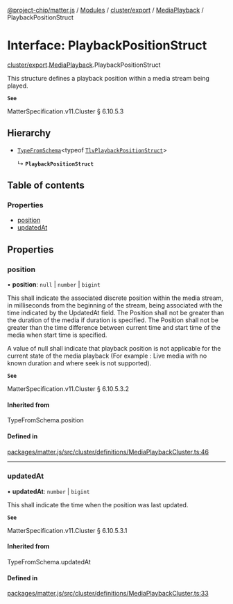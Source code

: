 [@project-chip/matter.js](../README.md) / [Modules](../modules.md) / [cluster/export](../modules/cluster_export.md) / [MediaPlayback](../modules/cluster_export.MediaPlayback.md) / PlaybackPositionStruct

# Interface: PlaybackPositionStruct

[cluster/export](../modules/cluster_export.md).[MediaPlayback](../modules/cluster_export.MediaPlayback.md).PlaybackPositionStruct

This structure defines a playback position within a media stream being played.

**`See`**

MatterSpecification.v11.Cluster § 6.10.5.3

## Hierarchy

- [`TypeFromSchema`](../modules/tlv_export.md#typefromschema)\<typeof [`TlvPlaybackPositionStruct`](../modules/cluster_export.MediaPlayback.md#tlvplaybackpositionstruct)\>

  ↳ **`PlaybackPositionStruct`**

## Table of contents

### Properties

- [position](cluster_export.MediaPlayback.PlaybackPositionStruct.md#position)
- [updatedAt](cluster_export.MediaPlayback.PlaybackPositionStruct.md#updatedat)

## Properties

### position

• **position**: ``null`` \| `number` \| `bigint`

This shall indicate the associated discrete position within the media stream, in milliseconds from the
beginning of the stream, being associated with the time indicated by the UpdatedAt field. The Position shall
not be greater than the duration of the media if duration is specified. The Position shall not be greater
than the time difference between current time and start time of the media when start time is specified.

A value of null shall indicate that playback position is not applicable for the current state of the media
playback (For example : Live media with no known duration and where seek is not supported).

**`See`**

MatterSpecification.v11.Cluster § 6.10.5.3.2

#### Inherited from

TypeFromSchema.position

#### Defined in

[packages/matter.js/src/cluster/definitions/MediaPlaybackCluster.ts:46](https://github.com/project-chip/matter.js/blob/904d0c9b952b91f28a21803759c5e5c66ee4d272/packages/matter.js/src/cluster/definitions/MediaPlaybackCluster.ts#L46)

___

### updatedAt

• **updatedAt**: `number` \| `bigint`

This shall indicate the time when the position was last updated.

**`See`**

MatterSpecification.v11.Cluster § 6.10.5.3.1

#### Inherited from

TypeFromSchema.updatedAt

#### Defined in

[packages/matter.js/src/cluster/definitions/MediaPlaybackCluster.ts:33](https://github.com/project-chip/matter.js/blob/904d0c9b952b91f28a21803759c5e5c66ee4d272/packages/matter.js/src/cluster/definitions/MediaPlaybackCluster.ts#L33)
